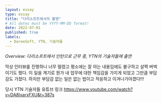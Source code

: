 ```yaml
---
layout: essay
type: essay
title: "다리소프트에서의 촬영"
# All dates must be YYYY-MM-DD format!
date: 2022-07-01
published: true
labels:
  - DareeSoft, YTN, 기술자들
---
```



*Overview: 다리소프트에서 인턴으로 근무 중, YTN의 기술자들에 출연*

막상 인터뷰를 진행하니 너무 떨렸고 평소에는 잘 아는 내용임에도 불구하고 살짝 버벅이기도 했다. 
이 일을 계기로 뭔가 내 업무에 대한 책임감을 가지게 되었고 그만큼 부담감도 가졌다.
하지만 부담감 없는 일은 없는 법이고 적응하고 이겨나가야겠다!!!

당시 YTN 기술자들 유튜브 링크
https://www.youtube.com/watch?v=DA8lxarxFXU&t=387s
